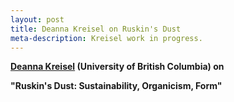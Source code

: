 ```yaml
---
layout: post
title: Deanna Kreisel on Ruskin's Dust
meta-description: Kreisel work in progress.
---
```


<b><a href = "http://www.deannakreisel.com/">Deanna Kreisel</a> (University of British Columbia) on</b>

<b>"Ruskin's Dust: Sustainability, Organicism, Form"</b>
